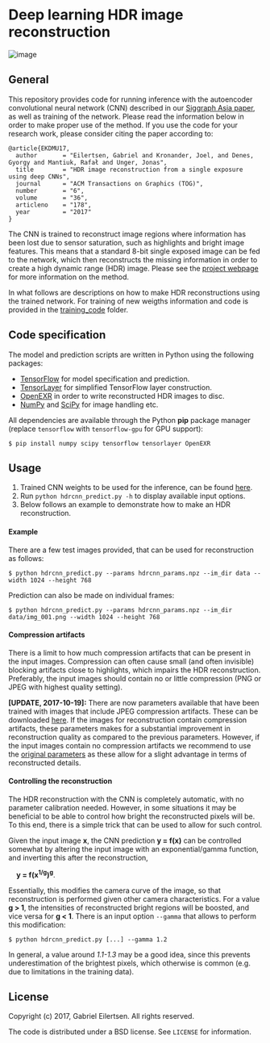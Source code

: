 # **Deep learning HDR image reconstruction**

![image](http://hdrv.org/hdrcnn/img/teaser.jpg)

## General
This repository provides code for running inference with the autoencoder convolutional neural network (CNN) described in our [Siggraph Asia paper](http://hdrv.org/hdrcnn/), as well as training of the network. Please read the information below in order to make proper use of the method. If you use the code for your research work, please consider citing the paper according to:

```
@article{EKDMU17,
  author       = "Eilertsen, Gabriel and Kronander, Joel, and Denes, Gyorgy and Mantiuk, Rafał and Unger, Jonas",
  title        = "HDR image reconstruction from a single exposure using deep CNNs",
  journal      = "ACM Transactions on Graphics (TOG)",
  number       = "6",
  volume       = "36",
  articleno    = "178",
  year         = "2017"
}
```

The CNN is trained to reconstruct image regions where information has been lost due to sensor saturation, such as highlights and bright image features. This means that a standard 8-bit single exposed image can be fed to the network, which then reconstructs the missing information in order to create a high dynamic range (HDR) image. Please see the [project webpage](http://hdrv.org/hdrcnn/) for more information on the method.

In what follows are descriptions on how to make HDR reconstructions using the trained network. For training of new weigths information and code is provided in the [training_code](training_code/) folder.

## Code specification
The model and prediction scripts are written in Python using the following packages:

* [TensorFlow](https://www.tensorflow.org/) for model specification and prediction.
* [TensorLayer](https://tensorlayer.readthedocs.io/en/latest/) for simplified TensorFlow layer construction.
* [OpenEXR](http://www.openexr.com/) in order to write reconstructed HDR images to disc.
* [NumPy](http://www.numpy.org/) and [SciPy](https://www.scipy.org/) for image handling etc.

All dependencies are available through the Python **pip** package manager (replace 
`tensorflow` with `tensorflow-gpu` for GPU support):

```
$ pip install numpy scipy tensorflow tensorlayer OpenEXR
```

## Usage
1. Trained CNN weights to be used for the inference, can be found [here](http://hdrv.org/hdrcnn/material/hdrcnn_params.npz).
2. Run `python hdrcnn_predict.py -h` to display available input options.
3. Below follows an example to demonstrate how to make an HDR reconstruction.

#### Example
There are a few test images provided, that can be used for reconstruction as follows:

```
$ python hdrcnn_predict.py --params hdrcnn_params.npz --im_dir data --width 1024 --height 768
```

Prediction can also be made on individual frames:

```
$ python hdrcnn_predict.py --params hdrcnn_params.npz --im_dir data/img_001.png --width 1024 --height 768
``` 

#### Compression artifacts
There is a limit to how much compression artifacts that can be present in the input images. Compression can often cause small (and often invisible) blocking artifacts close to highlights, which impairs the HDR reconstruction. Preferably, the input images should contain no or little compression (PNG or JPEG with highest quality setting).

**[UPDATE, 2017-10-19]:** There are now parameters available that have been trained with images that include JPEG compression artifacts. These can be downloaded [here](http://hdrv.org/hdrcnn/material/hdrcnn_params_compr.npz). If the images for reconstruction contain compression artifacts, these parameters makes for a substantial improvement in reconstruction quality as compared to the previous parameters. However, if the input images contain no compression artifacts we recommend to use the [original parameters](http://hdrv.org/hdrcnn/material/hdrcnn_params.npz) as these allow for a slight advantage in terms of reconstructed details.

#### Controlling the reconstruction
The HDR reconstruction with the CNN is completely automatic, with no parameter calibration needed. However, in some situations it may be beneficial to be able to control how bright the reconstructed pixels will be. To this end, there is a simple trick that can be used to allow for such control.

Given the input image **x**, the CNN prediction **y = f(x)** can be controlled somewhat by altering the input image with an exponential/gamma function, and inverting this after the reconstruction,

&nbsp;&nbsp;&nbsp;&nbsp;**y = f(x<sup>1/g</sup>)<sup>g</sup>**.

Essentially, this modifies the camera curve of the image, so that reconstruction is performed given other camera characteristics. For a value **g > 1**, the intensities of reconstructed bright regions will be boosted, and vice versa for **g < 1**. There is an input option `--gamma` that allows to perform this modification:

```
$ python hdrcnn_predict.py [...] --gamma 1.2
```
In general, a value around *1.1-1.3* may be a good idea, since this prevents underestimation of the brightest pixels, which otherwise is common (e.g. due to limitations in the training data).


## License

Copyright (c) 2017, Gabriel Eilertsen.
All rights reserved.

The code is distributed under a BSD license. See `LICENSE` for information.
